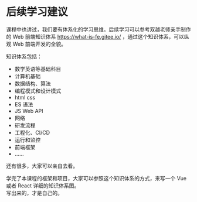# 后续学习建议

课程中也讲过，我们要有体系化的学习思维。后续学习可以参考双越老师亲手制作的 Web 前端知识体系 https://what-is-fe.gitee.io/ ，通过这个知识体系，可以纵观 Web 前端开发的全貌。

知识体系包括：
- 数学英语等基础科目
- 计算机基础
- 数据结构、算法
- 编程模式和设计模式
- html css
- ES 语法
- JS Web API
- 网络
- 研发流程
- 工程化、CI/CD
- 运行和监控
- 前端框架
- ……

还有很多，大家可以亲自去看。

学完了本课程的框架和项目，大家可以参照这个知识体系的方式，来写一个 Vue 或者 React 详细的知识体系图。<br>
写出来的，才是自己的。
